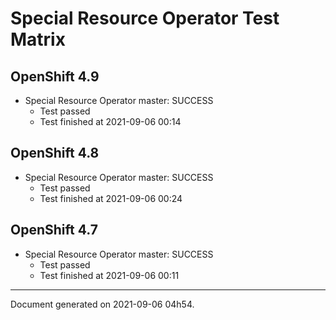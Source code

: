 
Special Resource Operator Test Matrix
=====================================

OpenShift 4.9
-------------


* Special Resource Operator master: SUCCESS
  - Test passed
  - Test finished at 2021-09-06 00:14

OpenShift 4.8
-------------


* Special Resource Operator master: SUCCESS
  - Test passed
  - Test finished at 2021-09-06 00:24

OpenShift 4.7
-------------


* Special Resource Operator master: SUCCESS
  - Test passed
  - Test finished at 2021-09-06 00:11


---
Document generated on 2021-09-06 04h54.
